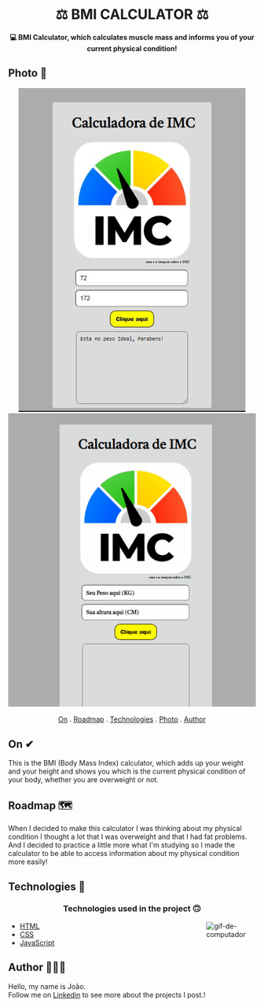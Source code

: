 <h1 align="center">
  ⚖ BMI CALCULATOR ⚖
</h1>

<h4 align="center">
  💻 BMI Calculator, which calculates muscle mass and informs you of your current physical condition!
</h4>


## Photo 🎴
   <div align='center' >
   
   <img src="./img/Calculadora imc.JPG">
   <img src="./img/gif Calculadora.gif">
 
   </div>
   
<p align="center">   
   <a href="#On">On</a> .
   <a href="#Roadmap">Roadmap</a> .
   <a href="#Technologies">Technologies</a> .
   <a href="#Photo">Photo</a> . 
   <a href="#Author">Author</a> 
   
 </p>

   
## On ✔
     
     
   <p>This is the BMI (Body Mass Index) calculator, which adds up your weight and your height and shows you which is the current
   physical condition of your body, whether you are overweight or not.</p>
   
   
## Roadmap 🗺
   
   <p> When I decided to make this calculator I was thinking about my physical condition
   I thought a lot that I was overweight and that I had fat problems. And I decided to practice a little more
   what I'm studying so I made the calculator to be able to access information about my physical condition more easily! </p>
   
   
## Technologies 🚀
   
   <h3 align="center"> Technologies used in the project 🙃 </h3>
   
   <img src='./src/assets/computer1.gif' alt='gif-de-computador' align='right' width='20%'/>

- [HTML](https://www.w3schools.com/html/)
- [CSS](https://www.w3schools.com/css/)
- [JavaScript](https://www.javascript.com/)
   
## Author 🙋🏾‍♂️
   <p> Hello, my name is João. <br> Follow me on <a href="https://www.linkedin.com/in/joaosoaressilva/" target="_blank">Linkedin</a> to see more about the projects I post.!</p>

